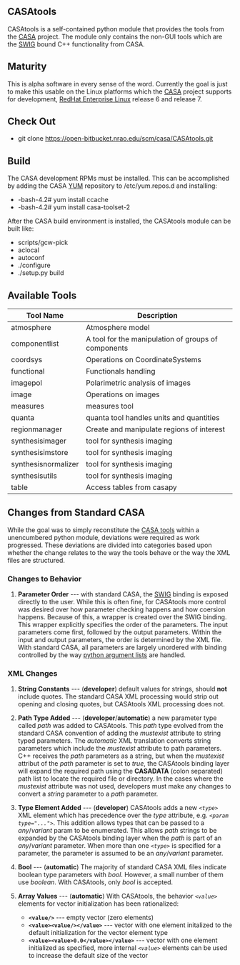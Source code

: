 
## CASAtools

CASAtools is a self-contained python module that provides the tools from the [CASA](http://casa.nrao.edu/) project. The module only contains the non-GUI tools which are the [SWIG](http://swig.org) bound C++ functionality from CASA.

## Maturity

This is alpha software in every sense of the word. Currently the goal is just to make this usable on the Linux platforms which the [CASA](http://casa.nrao.edu) project supports for development, [RedHat Enterprise Linux](https://www.redhat.com/en/technologies/linux-platforms/enterprise-linux) release 6 and release 7.

## Check Out

* git clone https://open-bitbucket.nrao.edu/scm/casa/CASAtools.git

## Build

The CASA development RPMs must be installed. This can be accomplished by adding the CASA [YUM](https://en.wikipedia.org/wiki/Yum_(.rpm)) repository to /etc/yum.repos.d and installing:

* -bash-4.2# yum install ccache
* -bash-4.2# yum install casa-toolset-2

After the CASA build environment is installed, the CASAtools module can be built like:

* scripts/gcw-pick
* aclocal
* autoconf
* ./configure
* ./setup.py build

## Available Tools

| Tool Name           | Description                                         |
| ------------------- | --------------------------------------------------- |
| atmosphere          | Atmosphere model                                    |
| componentlist       | A tool for the manipulation of groups of components |
| coordsys            | Operations on CoordinateSystems                     |
| functional          | Functionals handling                                |
| imagepol            | Polarimetric analysis of images                     |
| image               | Operations on images                                |
| measures            | measures tool                                       |
| quanta              | quanta tool handles units and quantities            |
| regionmanager       | Create and manipulate regions of interest           |
| synthesisimager     | tool for synthesis imaging                          |
| synthesisimstore    | tool for synthesis imaging                          |
| synthesisnormalizer | tool for synthesis imaging                          |
| synthesisutils      | tool for synthesis imaging                          |
| table               | Access tables from casapy                           |

## Changes from Standard CASA

While the goal was to simply reconstitute the [CASA tools](https://open-bitbucket.nrao.edu/projects/CASA/repos/casa/browse/gcwrap/tools) within a unencumbered python module, deviations were required as work progressed. These deviations are divided into categories based upon whether the change relates to the way the tools behave or the way the XML files are structured.

### Changes to Behavior

1. __Parameter Order__ --- with standard CASA, the [SWIG](http://swig.org) binding is exposed directly to the user. While this is often fine, for CASAtools more control was desired over how parameter checking happens and how coersion happens. Because of this, a wrapper is created over the SWIG binding. This wrapper explicitly specifies the order of the parameters. The input parameters come first, followed by the output parameters. Within the input and output parameters, the order is determined by the XML file. With standard CASA, all parameters are largely unordered with binding controlled by the way [python argument lists](https://stackoverflow.com/questions/3394835/args-and-kwargs) are handled.

### XML Changes

1. __String Constants__ --- (**developer**) default values for strings, should **not** include quotes. The standard CASA XML processing would strip out opening and closing quotes, but CASAtools XML processing does not.

2. __Path Type Added__ --- (**developer**/**automatic**) a new parameter type called *path* was added to CASAtools. This *path* type evolved from the standard CASA convention of adding the *mustexist* attribute to string typed parameters. The *automatic* XML translation converts string parameters which include the *mustexist* attribute to path parameters. C++ receives the *path* parameters as a string, but when the *mustexist* attribut of the *path* parameter is set to *true*, the CASAtools binding layer will expand the required path using the **CASADATA** (colon separated) path list to locate the required file or directory. In the cases where the *mustexist* attribute was not used, developers must make any changes to convert a *string* parameter to a *path* parameter.

3. __Type Element Added__ --- (**developer**) CASAtools adds a new *`<type>`* XML element which has precedence over the *type* attribute, e.g. *`<param type="...">`*. This addition allows types that can be passed to a *any*/*variant* param to be enumerated. This allows *path* strings to be expanded by the CASAtools binding layer when the *path* is part of an *any*/*variant* parameter. When more than one *`<type>`* is specified for a parameter, the parameter is assumed to be an *any*/*variant* parameter.

4. __Bool__ --- (**automatic**) The majority of standard CASA XML files indicate boolean type parameters with *bool*. However, a small number of them use *boolean*. With CASAtools, only *bool* is accepted.

5. __Array Values__ --- (**automatic**) With CASAtools, the behavior *`<value>`* elements for vector initialization has been rationalized:
    * **`<value/>`** --- empty vector (zero elements)
    * **`<value><value/></value>`** --- vector with one element initalized to the default initialization for the vector element type
    * **`<value><value>0.0</value></value>`** --- vector with one element initialized as specified, more internal *`<value>`* elements can be used to increase the default size of the vector

